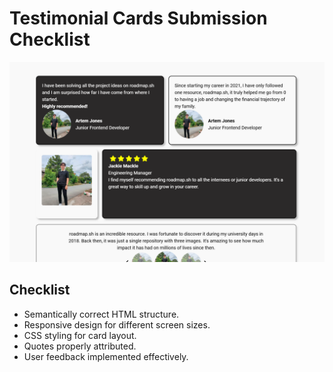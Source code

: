 # Testimonial Cards Submission Checklist

![Submission Checklist](screenshot.png)

## Checklist
- Semantically correct HTML structure.
- Responsive design for different screen sizes.
- CSS styling for card layout.
- Quotes properly attributed.
- User feedback implemented effectively.
